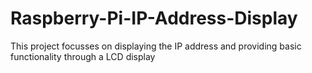# Raspberry-Pi-IP-Address-Display
This project focusses on displaying the IP address and providing basic functionality through a LCD display

